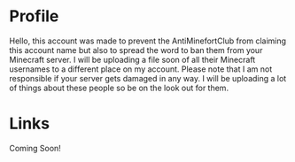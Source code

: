 # Profile
Hello, this account was made to prevent the AntiMinefortClub from claiming this account name but also to spread the word to ban them from your Minecraft server. I will be uploading a file soon of all their Minecraft usernames to a different place on my account. Please note that I am not responsible if your server gets damaged in any way. I will be uploading a lot of things about these people so be on the look out for them.
# Links
Coming Soon!
